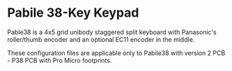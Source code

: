 # Pabile 38-Key Keypad 

Pable38 is a 4x5 grid unibody staggered split keyboard with Panasonic's roller/thumb encoder and an optional EC11 encoder in the middle. 

These configuration files are applicable only to Pabile38 with version 2 PCB - P38 PCB with Pro Micro footprints.


